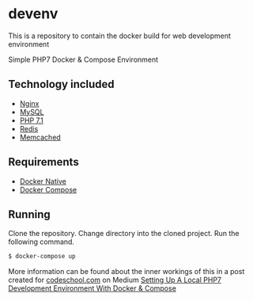 # devenv
This is a repository to contain the docker build for web development environment

Simple PHP7 Docker &amp; Compose Environment

## Technology included

* [Nginx](http://nginx.org/)
* [MySQL](http://www.mysql.com/)
* [PHP 7.1](http://php.net/)
* [Redis](https://redis.io/)
* [Memcached](https://memcached.org/)

## Requirements

* [Docker Native](https://www.docker.com/products/overview)
* [Docker Compose](https://docs.docker.com/compose/)

## Running

Clone the repository.
Change directory into the cloned project.
Run the following command.

```sh
$ docker-compose up
```

More information can be found about the inner workings of this in a post created for [codeschool.com](https://codeschool.com) on Medium [Setting Up A Local PHP7 Development Environment With Docker & Compose](https://medium.com/@hamptonpaulk/setting-up-a-local-php7-development-environment-with-docker-compose)
